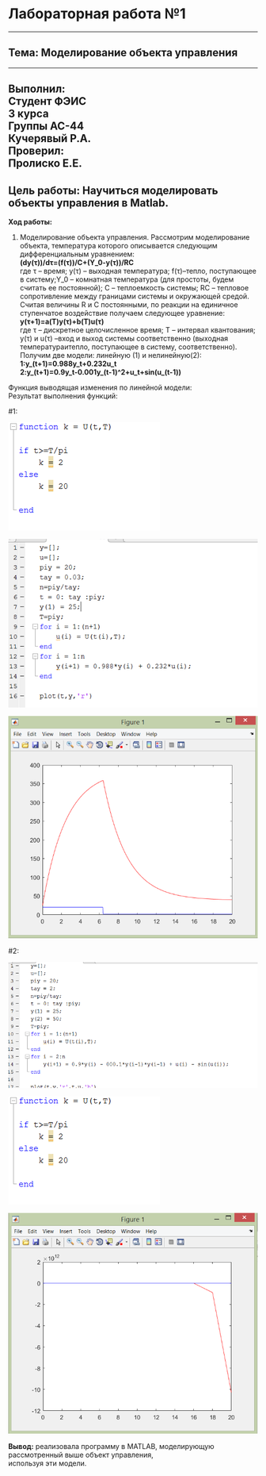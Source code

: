 # Лабораторная работа №1 
----------
## Тема: Моделирование объекта управления
----------
 **Выполнил:<br>**
 **Студент ФЭИС<br>**
 **3 курса<br>**
 **Группы АС-44<br>**
 **Кучерявый Р.А.<br>**
 **Проверил:<br>**
 **Пролиско Е.Е.<br>**
----------
 **Цель работы:**
 Нaучиться моделировать объекты управления в Matlab.
----------
 **Ход работы:**
 1.	Моделирование объекта управления.
Рассмотрим моделирование объекта, температура которого описывается следующим дифференциальным уравнением:<br>
**(dy(τ))/dτ=(f(τ))/C+(Y_0-y(τ))/RC<br>**
где τ – время; y(τ) – выходная температура; f(τ)–тепло, поступающее в систему;Y_0 – комнатная температура (для простоты, 
будем считать ее постоянной); C – теплоемкость системы; RC – тепловое сопротивление между границами системы и окружающей средой. Считая величины R и C постоянными, по реакции на единичное ступенчатое воздействие получаем следующее уравнение:<br>
**y(τ+1)=a(T)y(τ)+b(T)u(τ)<br>**
где τ – дискретное целочисленное время; T – интервал квантования; y(τ)  и u(τ) –вход и выход системы соответственно (выходная температураитепло, поступающее в систему, соответственно).
Получим две модели: линейную (1) и нелинейную(2):<br>
**1:y_(t+1)=0.988y_t+0.232u_t<br>**
**2:y_(t+1)=0.9y_t-0.001y_(t-1)^2+u_t+sin⁡(u_(t-1))<br>**

Функция выводящая изменения по линейной модели:<br>
Результат выполнения функций:<br>

#1:<br>

![](skr1.png)<br>

![](skr2.png)<br>

![](skr3.png)<br>

#2:<br>

![](skr4.png)<br>

![](skr5.png)<br>

![](skr6.png)<br>

**Вывод:** реализовала программу в MATLAB, моделирующую рассмотренный выше объект управления,<br>
 используя эти модели.<br>
